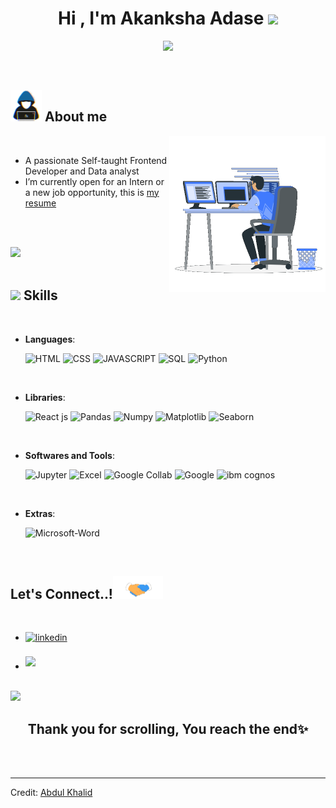 <h1 align="center"><b>Hi , I'm Akanksha Adase </b><img src="https://media.giphy.com/media/hvRJCLFzcasrR4ia7z/giphy.gif" width="35"></h1>
<!--  -->
<p align="center">
  <a href="https://github.com/DenverCoder1/readme-typing-svg"><img src="https://readme-typing-svg.herokuapp.com?font=Time+New+Roman&color=cyan&size=25&center=true&vCenter=true&width=600&height=100&lines=Passionate+Frontend+Developer;Self-taught+Data+Analyst,;Computer+Science+Student,;Active+Learner/Researcher,;Love+to+learn+new+stuffs..<3"></a>
</p>


<br>



	
## <picture><img src = "https://github.com/0xAbdulKhalid/0xAbdulKhalid/raw/main/assets/mdImages/about_me.gif" width = 50px></picture> **About me**

<picture> <img align="right" src="https://github.com/0xAbdulKhalid/0xAbdulKhalid/raw/main/assets/mdImages/Right_Side.gif" width = 250px></picture>

<br>

- A passionate Self-taught Frontend Developer and Data analyst
- I’m currently open for an Intern or a new job opportunity, this is [my resume](https://drive.google.com/file/d/1kZr6a20Gyf8knxuQZRjDALuL7ftlqWIw/view?usp=drive_link)

<br><br>

<img src="https://user-images.githubusercontent.com/73097560/115834477-dbab4500-a447-11eb-908a-139a6edaec5c.gif"><br><br>

## <img src="https://media2.giphy.com/media/QssGEmpkyEOhBCb7e1/giphy.gif?cid=ecf05e47a0n3gi1bfqntqmob8g9aid1oyj2wr3ds3mg700bl&rid=giphy.gif" width ="25"><b> Skills</b>
<br>

<p align="center">

- **Languages**:
  
    ![HTML](https://img.shields.io/badge/HTML%20-%2314354C.svg?style=for-the-badge&logo=html&logoColor=white)
    ![CSS](https://img.shields.io/badge/CSS%20-%2314354C.svg?style=for-the-badge&logo=css&logoColor=white)
    ![JAVASCRIPT](https://img.shields.io/badge/JAVASCRIPT%20-%2314354C.svg?style=for-the-badge&logo=JAVASCRIPT&logoColor=white)
    ![SQL](https://img.shields.io/badge/sql%20-%2314354C.svg?style=for-the-badge&logo=sqlite&logoColor=white)
    ![Python](https://img.shields.io/badge/Python%20-%2314354C.svg?style=for-the-badge&logo=python&logoColor=white)
    
    

<br>   

- **Libraries**:

    ![React js](https://img.shields.io/badge/Reactjs-FCC624?style=for-the-badge&logo=react&logoColor=black) 
    ![Pandas](https://img.shields.io/badge/Pandas-FCC624?style=for-the-badge&logo=pandas&logoColor=black) 
    ![Numpy](https://img.shields.io/badge/Numpy-%23121011.svg?style=for-the-badge&logo=numpy&logoColor=white)
    ![Matplotlib](https://img.shields.io/badge/Matplotlib-FCC624?style=for-the-badge&logoColor=black) 
    ![Seaborn](https://img.shields.io/badge/Seaborn-%234285F4.svg?style=for-the-badge&logoColor=white)
    
    
  
<br>

- **Softwares and Tools**:
  
    ![Jupyter](https://img.shields.io/badge/Jupyter-FCC624?style=for-the-badge&logo=jupyter&logoColor=black) 
    ![Excel](https://img.shields.io/badge/Excel-%23121011.svg?style=for-the-badge&logo=microsoftexcel&logoColor=white)
    ![Google Collab](https://img.shields.io/badge/Google-Collab-FCC624?style=for-the-badge&logo=googlecolab&logoColor=black) 
    ![Google](https://img.shields.io/badge/google-%234285F4.svg?style=for-the-badge&logo=google&logoColor=white)
    ![ibm cognos](https://img.shields.io/badge/ibm-cognos-FCC624?style=for-the-badge&logo=ibm&logoColor=black) 

<br>

- **Extras**:

    ![Microsoft-Word](https://img.shields.io/badge/Microsoft-word-%23054020?style=for-the-badge&logo=microsoftword&logoColor=white)


<br>

## <b> Let's Connect..!</b><img src="https://github.com/0xAbdulKhalid/0xAbdulKhalid/raw/main/assets/mdImages/handshake.gif" width ="80">
<br>
<div align='left'>

<ul>

<li>
<a href="https://www.linkedin.com/in/akanksha-adase-7b1699206/" target="_blank">
<img src="https://img.shields.io/badge/linkedin:  akanksha%20adase-%2300acee.svg?color=405DE6&style=for-the-badge&logo=linkedin&logoColor=white" alt=linkedin style="margin-bottom: 5px;"/>
</a>
</li>

<br>

<li>
<a href="mailto:akankshaadase1307@gmail.com" target="_blank">
<img src="https://img.shields.io/badge/gmail:  akanksha%20adase-%23EA4335.svg?style=for-the-badge&logo=gmail&logoColor=white" t=mail style="margin-bottom: 5px;" />
</a>
</li>
	
</ul>
</div>

<br>
<img src="https://user-images.githubusercontent.com/73097560/115834477-dbab4500-a447-11eb-908a-139a6edaec5c.gif">
<br>

<div align='center'>

## <b>Thank you for scrolling, You reach the end✨</b>

</div>
<br>
<br>

---

Credit: [Abdul Khalid](https://github.com/0xabdulkhalid)

